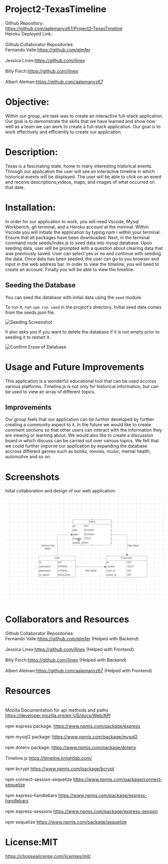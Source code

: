 # Project2-TexasTimeline
Github Repository:
<br>https://github.com/aalemanyz67/Project2-TexasTimeline<br>
Heroku Deployed Link:
<br><br>
Github Collaborator Repositories:
<br>Fernando Valle:https://github.com/elmfer<br>
<br>Jessica Linex:https://github.com/jlinex<br>
<br>Billy Finch:https://github.com/jlinex<br>
<br>Albert Aleman:https://github.com/aalemanyz67<br>

# Objective:
Within our group, are task was to create an interactive full-stack  application. Our goal is to demonstrate the skills that we have learned and show how well as a team we can work to create a full-stack application. Our goal is to work effectively and efficiently to create our application.
# Description:
Texas is a fascinating state, home to many interesting historical events. Through our application the user will see an interactive timeline in which historical events will be displayed. The user will be able to click on an event and receive descriptions,videos, maps, and images of what occurred on that date.
# Installation:
In order for our application to work, you will need Vscode, Mysql Workbench, git terminal, and a Heroku account at the minimal.
Within Vscode you will initiate the application by typing npm i within your terminal. Ensure that all packages have been downloaded.
Next, in the terminal command node seeds/index.js to seed data into mysql database. Upon seeding data, user will be prompted with a question about clearing data that was previously saved. User can select yes or no and continue with seeding the data. Once data has been seeded, the user can go to you browser and input in the web address bar. In order to view the timeline, you will beed to create an account. Finally you will be able to view the timeline.

## Seeding the Database

You can seed the database with initial data using the `seed` module.

To run it, run `npm run seed` in the project's directory. Initial seed data comes from the seeds.json file.

![Seeding Screenshot](https://user-images.githubusercontent.com/143160375/280835681-c8dd42d4-63e3-4d5e-9a3d-f69b97bac78c.png)

It also asks you if you want to delete the database if it is not empty prior to seeding it to restart it.

![Confirm Erase of Database](https://user-images.githubusercontent.com/143160375/280835807-3fc53936-d7c2-4ac3-9acb-6a8880f7e533.png)

# Usage and Future Improvements
This application is a wonderful educational tool that can be used accross various platforms. Timeline.js is not only for historical information, but can be used to view an array of different topics.
 ## Improvements
 Our group feels that our application can be further developed by further creating a community aspect to it. In the future we would like to create comment sections so that other users can interact with the information they are viewing or learning about. We would alos like to create a discussion board in which discuss can be carried out over vairous topics. We felt that we could further imporve our application by expanding the database accross different genres such as books, movies, music, mental health, automotive and so on. 

 # Screenshots
 Inital collaboration and design of our web application.
 ![design of app](<public/images/database diagram.png>)
 # Collaborators and Resources
 Github Collaborator Repositories:
<br>Fernando Valle:https://github.com/elmfer (Helped with Backend)<br>
<br>Jessica Linex:https://github.com/jlinex (Helped with Frontend)<br>
<br>Billy Finch:https://github.com/jlinex (Helped with Backend)<br>
<br>Albert Aleman:https://github.com/aalemanyz67 (Helped with Frontend)<br>

# Resources
<br>Mozilla Documentation for api methods and paths https://developer.mozilla.org/en-US/docs/Web/API<br>
<br>npm express package: https://www.npmjs.com/package/express<br>
<br>npm mysql2 package: https://www.npmjs.com/package/mysql2<br>
<br>npm dotenv package: https://www.npmjs.com/package/dotenv<br>
<br>Timeline.js https://timeline.knightlab.com/<br>
<br>npm bcrypt https://www.npmjs.com/package/bcrypt<br>
<br>npm connect-session-sequelize https://www.npmjs.com/package/connect-sequelize<br>
<br>npm express-handlebars https://www.npmjs.com/package/express-handlebars<br>
<br>npm espress-sessions https://www.npmjs.com/package/express-session <br>
<br>npm sequelize https://www.npmjs.com/package/sequelize <br>

# License:MIT
https://choosealicense.com/licenses/mit/



